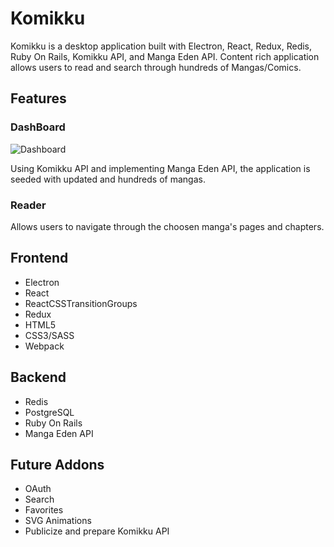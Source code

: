 # Komikku

Komikku is a desktop application built with Electron, React, Redux, Redis, Ruby On Rails, Komikku API, and Manga Eden API. Content rich application allows users to read and search through hundreds of Mangas/Comics.

## Features
### DashBoard
![Dashboard](https://media.giphy.com/media/KWPOotE30NzLG2aLcL/giphy.gif)

Using Komikku API and implementing Manga Eden API, the application is seeded with updated and hundreds of mangas.
### Reader
<!-- ![Reader](https://media.giphy.com/media/SL7L6axHEatM8psqAv/giphy.gif) -->

Allows users to navigate through the choosen manga's pages and chapters.

## Frontend
- Electron
- React
- ReactCSSTransitionGroups
- Redux
- HTML5
- CSS3/SASS
- Webpack

## Backend
- Redis
- PostgreSQL
- Ruby On Rails
- Manga Eden API

## Future Addons
- OAuth
- Search
- Favorites
- SVG Animations
- Publicize and prepare Komikku API